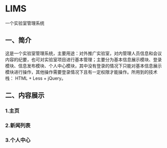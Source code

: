# LIMS
一个实验室管理系统
## 一、简介
  这是一个实验室管理系统，主要用途：对外推广实验室，对内管理人员信息和会议内容的纪要，也可对实验室项目进行基本管理；主要分为基本信息展示模块、登录模块、信息发布模块、个人中心模块，其中没有登录的情况下只能对基本信息展示模块进行操作，其他操作需要登录情况下且有一定权限才能操作。所用到的技术栈： HTML + Less + jQuery。   
## 二、内容展示
### 1.主页
### 2.新闻列表
### 3.个人中心
